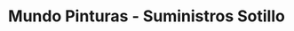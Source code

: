 ---
title: "Mundo Pinturas - Suministros Sotillo"
url: /madrid/mundo-pinturas-suministros-sotillo/
shop: Farben
---